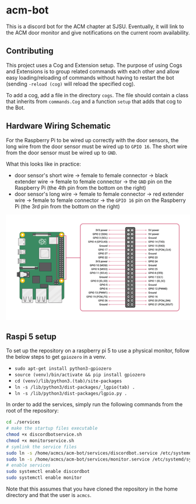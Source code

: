 # acm-bot

This is a discord bot for the ACM chapter at SJSU. Eventually, it will link to
the ACM door monitor and give notifications on the current room availability.

## Contributing

This project uses a Cog and Extension setup. The purpose of using Cogs and
Extensions is to group related commands with each other and allow easy loading/reloading
of commands without having to restart the bot (sending `-reload (cog)` will reload the specified cog).

To add a cog, add a file in the directory `cogs`. The file should contain a class that
inherits from `commands.Cog` and a function `setup` that adds that cog to the Bot.

## Hardware Wiring Schematic

For the Raspberry Pi to be wired up correctly with the door sensors, the long wire
from the door sensor must be wired up to `GPIO 16`. The short wire from the door sensor must
be wired up to `GND`.

What this looks like in practice:

- door sensor's short wire &rarr; female to female connector &rarr; black extender wire &rarr; female to female connector &rarr;
  the `GND` pin on the Raspberry Pi (the 4th pin from the bottom on the right)
- door sensor's long wire &rarr; female to female connector &rarr; red extender wire &rarr; female to female connector &rarr;
  the `GPIO 16` pin on the Raspberry Pi (the 3rd pin from the bottom on the right)

![pinout](image.png)

## Raspi 5 setup

To set up the repository on a raspberry pi 5 to use a physical monitor, follow the below steps to get `gpiozero` in a venv.

- `sudo apt-get install python3-gpiozero`
- `source (venv)/bin/activate && pip install gpiozero`
- `cd (venv)/lib/python3.(tab)/site-packages`
- `ln -s /lib/python3/dist-packages/_lgpio(tab) .`
- `ln -s /lib/python3/dist-packages/lgpio.py .`

In order to add the services, simply run the following commands from the root of the repository:

```sh
cd ./services
# make the startup files executable
chmod +x discordbotservice.sh
chmod +x monitorservice.sh
# symlink the service files
sudo ln -s /home/acmcs/acm-bot/services/discordbot.service /etc/systemd/system/
sudo ln -s /home/acmcs/acm-bot/services/monitor.service /etc/systemd/system/
# enable services
sudo systemctl enable discordbot
sudo systemctl enable monitor
```

Note that this assumes that you have cloned the repository in the home directory and that the user is `acmcs`.
